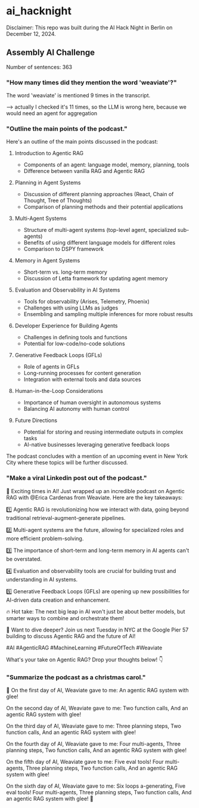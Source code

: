 # ai_hacknight

Disclaimer: This repo was built during the AI Hack Night in Berlin on December 12, 2024.

## Assembly AI Challenge

Number of sentences: 363

### "How many times did they mention the word 'weaviate'?"
The word 'weaviate' is mentioned 9 times in the transcript.

--> actually I checked it's 11 times, so the LLM is wrong here, because we would need an agent for aggregation

### "Outline the main points of the podcast."
Here's an outline of the main points discussed in the podcast:

1. Introduction to Agentic RAG
   - Components of an agent: language model, memory, planning, tools
   - Difference between vanilla RAG and Agentic RAG

2. Planning in Agent Systems
   - Discussion of different planning approaches (React, Chain of Thought, Tree of Thoughts)
   - Comparison of planning methods and their potential applications

3. Multi-Agent Systems
   - Structure of multi-agent systems (top-level agent, specialized sub-agents)
   - Benefits of using different language models for different roles
   - Comparison to DSPY framework

4. Memory in Agent Systems
   - Short-term vs. long-term memory
   - Discussion of Letta framework for updating agent memory

5. Evaluation and Observability in AI Systems
   - Tools for observability (Arises, Telemetry, Phoenix)
   - Challenges with using LLMs as judges
   - Ensembling and sampling multiple inferences for more robust results

6. Developer Experience for Building Agents
   - Challenges in defining tools and functions
   - Potential for low-code/no-code solutions

7. Generative Feedback Loops (GFLs)
   - Role of agents in GFLs
   - Long-running processes for content generation
   - Integration with external tools and data sources

8. Human-in-the-Loop Considerations
   - Importance of human oversight in autonomous systems
   - Balancing AI autonomy with human control

9. Future Directions
   - Potential for storing and reusing intermediate outputs in complex tasks
   - AI-native businesses leveraging generative feedback loops

The podcast concludes with a mention of an upcoming event in New York City where these topics will be further discussed.

### "Make a viral Linkedin post out of the podcast."

🚀 Exciting times in AI! Just wrapped up an incredible podcast on Agentic RAG with @Erica Cardenas from Weaviate. Here are the key takeaways:

1️⃣ Agentic RAG is revolutionizing how we interact with data, going beyond traditional retrieval-augment-generate pipelines.

2️⃣ Multi-agent systems are the future, allowing for specialized roles and more efficient problem-solving.

3️⃣ The importance of short-term and long-term memory in AI agents can't be overstated.

4️⃣ Evaluation and observability tools are crucial for building trust and understanding in AI systems.

5️⃣ Generative Feedback Loops (GFLs) are opening up new possibilities for AI-driven data creation and enhancement.

🔥 Hot take: The next big leap in AI won't just be about better models, but smarter ways to combine and orchestrate them!

👥 Want to dive deeper? Join us next Tuesday in NYC at the Google Pier 57 building to discuss Agentic RAG and the future of AI!

#AI #AgenticRAG #MachineLearning #FutureOfTech #Weaviate

What's your take on Agentic RAG? Drop your thoughts below! 👇

### "Summarize the podcast as a christmas carol."

🎵 On the first day of AI, Weaviate gave to me:
An agentic RAG system with glee!

On the second day of AI, Weaviate gave to me:
Two function calls,
And an agentic RAG system with glee!

On the third day of AI, Weaviate gave to me:
Three planning steps,
Two function calls,
And an agentic RAG system with glee!

On the fourth day of AI, Weaviate gave to me:
Four multi-agents,
Three planning steps,
Two function calls,
And an agentic RAG system with glee!

On the fifth day of AI, Weaviate gave to me:
Five eval tools!
Four multi-agents,
Three planning steps,
Two function calls,
And an agentic RAG system with glee!

On the sixth day of AI, Weaviate gave to me:
Six loops a-generating,
Five eval tools!
Four multi-agents,
Three planning steps,
Two function calls,
And an agentic RAG system with glee! 🎵
